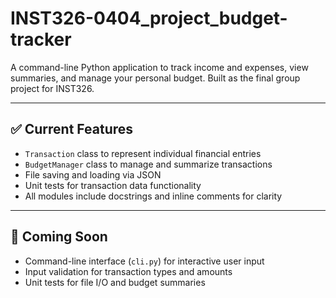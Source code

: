 # INST326-0404_project_budget-tracker


A command-line Python application to track income and expenses, view summaries, and manage your personal budget. Built as the final group project for INST326.

---

## ✅ Current Features

- `Transaction` class to represent individual financial entries
- `BudgetManager` class to manage and summarize transactions
- File saving and loading via JSON
- Unit tests for transaction data functionality
- All modules include docstrings and inline comments for clarity

---

## 🚧 Coming Soon

- Command-line interface (`cli.py`) for interactive user input
- Input validation for transaction types and amounts
- Unit tests for file I/O and budget summaries
